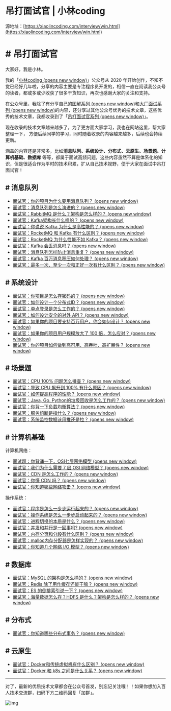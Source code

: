 # 吊打面试官 | 小林coding

源地址：[https://xiaolincoding.com/interview/win.html](https://xiaolincoding.com/interview/win.html)

# # 吊打面试官

大家好，我是小林。

我的「[小林coding (opens new window)](https://mp.weixin.qq.com/s/q2l8HwJHIAMrDiWiMibYnA)」公众号从 2020 年开始创作，不知不觉已经好几年啦，分享的内容主要是专注程序员开发的，相信一直在阅读我公众号的读者，都或多或少收获了很多干货知识，再次也感谢大家的关注和支持。

在公众号里，我除了有分享自己的[图解系列 (opens new window)](https://xiaolincoding.com/network/)和[大厂面试系列 (opens new window)](https://mp.weixin.qq.com/mp/appmsgalbum?__biz=MzUxODAzNDg4NQ==&action=getalbum&album_id=2845716833935540227#wechat_redirect)的内容，还分享过其他公众号优秀的技术文章，这些优秀的技术文章，我都收录到了「[吊打面试官系列 (opens new window)](https://mp.weixin.qq.com/mp/appmsgalbum?__biz=MzUxODAzNDg4NQ==&action=getalbum&album_id=3752960238937030659&scene=173&subscene=&sessionid=svr_cd49a840061&enterid=1733288080&from_msgid=2247542280&from_itemidx=2&count=3&nolastread=1#wechat_redirect)」。

现在收录的技术文章越来越多了，为了更方面大家学习，我也在网站这里，帮大家整理一下， 方便后续同学的学习，同时随着收录的内容越来越多，后续也会持续更新。

涵盖的内容还是非常多，比如**消息队列、系统设计、分布式、云原生、场景题、计算机基础、数据库** 等等，都属于面试高频问题，这些内容虽然不算是体系化的知识，但是很适合作为平时的技术积累，扩从自己技术视野，便于大家在面试中吊打面试官！

## # 消息队列

  * [面试官：你的项目为什么要用消息队列？ (opens new window)](https://mp.weixin.qq.com/s?__biz=MzUxODAzNDg4NQ==&mid=2247529456&idx=2&sn=b08e8fdd2102cd867129bce96fa8a7f7&chksm=f98d375acefabe4cabf18f98cbef24689e604ec19cdbfea8762b56495eb043dfb7dd0997b71f&scene=178&cur_album_id=3752960238937030659#rd)
  * [面试官：消息队列是怎么演进的？ (opens new window)](https://mp.weixin.qq.com/s?__biz=MzUxODAzNDg4NQ==&mid=2247529655&idx=2&sn=8b560e5cee0bfb211cb1c8c71d4f4a19&chksm=f98d301dcefab90b411badf2be51fc077771df309698043b98fc33d59e1e5a1dfdf8047ae307&scene=178&cur_album_id=3752960238937030659#rd)
  * [面试官：RabbitMQ 是什么？架构是怎么样的？ (opens new window)](https://mp.weixin.qq.com/s/gEc-UnNYEAAckCV--chy6g)
  * [面试官：Kafka架构长什么样的？ (opens new window)](https://mp.weixin.qq.com/s?__biz=MzUxODAzNDg4NQ==&mid=2247529150&idx=2&sn=01546df0952d8682366c2702fca329d6&chksm=f98d3614cefabf0243125a0fd5162f26be5a0194f02ef5f7acd6d0558c2992b7b725f788a4db&scene=178&cur_album_id=3752960238937030659#rd)
  * [面试官：你说说 Kafka 为什么是高性能的？ (opens new window)](https://mp.weixin.qq.com/s?__biz=MzUxODAzNDg4NQ==&mid=2247534717&idx=2&sn=804859d964b7415325c7fe265692a04a&chksm=f98d0cd7cefa85c11b29ef8715e9e4d681929e01bc6d3bc12d8524dd073f8a544804327acc61&scene=178&cur_album_id=3752960238937030659#rd)
  * [面试官：RocketMQ 和 Kafka 有什么区别？ (opens new window)](https://mp.weixin.qq.com/s?__biz=MzUxODAzNDg4NQ==&mid=2247535325&idx=2&sn=bcab1f79880ea654c753aebe2c0006a7&chksm=f98d0e77cefa876168f11f59af88ffdd13bacfbd719f805b36de7a7f8aabb458af278db1fda0&scene=178&cur_album_id=3752960238937030659#rd)
  * [面试官：RocketMQ 为什么性能不如 Kafka？ (opens new window)](https://mp.weixin.qq.com/s?__biz=MzUxODAzNDg4NQ==&mid=2247540667&idx=2&sn=5843f9659d91ba28cf05126672548ebe&chksm=f98d1b11cefa920738aeca7c435415e408a1b3f806628bdc21a7fa5077d30fe1f466c90e58c3&scene=178&cur_album_id=3752960238937030659#rd)
  * [面试官：Kafka 会丢消息吗？ (opens new window)](https://mp.weixin.qq.com/s?__biz=MzUxODAzNDg4NQ==&mid=2247534617&idx=2&sn=d5bdcbd608d8d15d5330714c032df8fa&chksm=f98d0cb3cefa85a5fa983b06063b9702e2df5406c4870a84c3a2913ce5f3a342956fad4d8203&scene=178&cur_album_id=3752960238937030659#rd)
  * [面试官：消息队列怎样防止消息重复？ (opens new window)](https://mp.weixin.qq.com/s/RQ-lX3NhZB5zrc1iqNuupA)
  * [面试官：Kafka 百万消息积压如何处理？ (opens new window)](https://mp.weixin.qq.com/s?__biz=MzUxODAzNDg4NQ==&mid=2247542611&idx=2&sn=3f6bb4f11af8b6ddfd26adaaf5799c73&chksm=f98d63f9cefaeaef9b4e2dbb1e1c951e8df733d62fbe83879dcf2ee0100c15d86bba5445f50e&scene=178&cur_album_id=3752960238937030659#rd)
  * [面试官：最多一次、至少一次和正好一次有什么区别？ (opens new window)](https://mp.weixin.qq.com/s?__biz=MzUxODAzNDg4NQ==&mid=2247544396&idx=2&sn=1e8b409a2dbb8dd2c241387fbde70319&chksm=f98d6ae6cefae3f0f903e224be152b8e0fc9148ff93da21c2c46b380b0a4f176c0687bdc0b62&scene=178&cur_album_id=3752960238937030659#rd)



## # 系统设计

  * [面试官：你项目是怎么存密码的？ (opens new window)](https://mp.weixin.qq.com/s?__biz=MzUxODAzNDg4NQ==&mid=2247539534&idx=2&sn=f76efcfd17890ebdd973a2be572917e2&chksm=f98d1fe4cefa96f296a8bb02012d869a05b0de6bd447570375f4055c955ea8d467e437e0dc91&scene=178&cur_album_id=3752960238937030659#rd)
  * [面试官：如何设计一个分布式ID？ (opens new window)](https://mp.weixin.qq.com/s?__biz=MzUxODAzNDg4NQ==&mid=2247541861&idx=2&sn=1cb80cea8df62b0c365eb695ddbaf1ce&chksm=f98d60cfcefae9d9c23dd9c9d1f7bccd8deffa8bc38d7a4fb6ad2cfbaacc973b1dafe987f4d6&scene=178&cur_album_id=3752960238937030659#rd)
  * [面试官：单点登录是怎么工作的？ (opens new window)](https://mp.weixin.qq.com/s/ul0AHZ0zP5BxKTJFtxDeIQ?token=724645736&lang=zh_CN)
  * [面试官：如何设计安全的对外 API？ (opens new window)](https://mp.weixin.qq.com/s?__biz=MzUxODAzNDg4NQ==&mid=2247542280&idx=2&sn=753fa8d3e56c606e1dcb0bf4f849eaa9&chksm=f98d62a2cefaebb499b1b48a898fe908b6e4198e1d1f8af74a18547fb14b1359a982af5b4f07&scene=178&cur_album_id=3752960238937030659#rd)
  * [面试官：如果你的项目要支持百万用户，你会如何设计？ (opens new window)](https://mp.weixin.qq.com/s?__biz=MzUxODAzNDg4NQ==&mid=2247544197&idx=2&sn=641f2b43cfdadbac8b943216d402b640&chksm=f98d692fcefae03950f65166eaad06427894f4643a696da391b5c92773882f4c32c169f29cc9&scene=178&cur_album_id=3752960238937030659#rd)
  * [面试官：如果你的项目用户规模放大了 100 倍，怎么应对？ (opens new window)](https://mp.weixin.qq.com/s?__biz=MzUxODAzNDg4NQ==&mid=2247541498&idx=2&sn=d0c551e756731641f23ec46edec29129&chksm=f98d6650cefaef46e1d3f3e7c271dca606120bbc7126b4eb26365067db971dff511b0c6fec0b&scene=178&cur_album_id=3752960238937030659#rd)
  * [面试官：你的项目如何做到高可用、高吞吐、高扩展性？ (opens new window)](https://mp.weixin.qq.com/s?__biz=MzUxODAzNDg4NQ==&mid=2247531375&idx=2&sn=e9f76ace1929ef418a5abfb99c0be477&chksm=f98d3fc5cefab6d3bec222634ea3bc3c901ba32a30602d969b8031beb8f7ae68f81a21b79417&scene=178&cur_album_id=3752960238937030659#rd)



## # 场景题

  * [面试官：CPU 100% 问题怎么排查？ (opens new window)](https://mp.weixin.qq.com/s?__biz=MzUxODAzNDg4NQ==&mid=2247533580&idx=2&sn=9a688d3c00f099f542429f09d863552b&chksm=f98d00a6cefa89b0d66173f4b63b62e98d7469eba8fea2140e3a5baa189e2350d58388d42a7f&scene=178&cur_album_id=3752960238937030659#rd)
  * [面试官：导致 CPU 飙升到 100% 有什么原因？ (opens new window)](https://mp.weixin.qq.com/s?__biz=MzUxODAzNDg4NQ==&mid=2247535796&idx=2&sn=d075b60b6dc1bdc98a61002c04060caf&chksm=f98d081ecefa810863d073e04c6dee6dfa6c09779bdcaca2bd2479a5d8b7d28049f277cb1fa0&scene=178&cur_album_id=3752960238937030659#rd)
  * [面试官：如何提高程序的性能？ (opens new window)](https://mp.weixin.qq.com/s?__biz=MzUxODAzNDg4NQ==&mid=2247497169&idx=2&sn=222e1bf13346f2e77a4b9442b860fb49&chksm=f98db17bcefa386dbd16022fff3f87a2992dfa4ae745efdfd0f3498df232000f2e36796afd75&scene=178&cur_album_id=3752960238937030659#rd)
  * [面试官：Java, Go, Python的垃圾回收是怎么工作的？ (opens new window)](https://mp.weixin.qq.com/s?__biz=MzUxODAzNDg4NQ==&mid=2247540439&idx=2&sn=14f9cc2afe6dd7c7e69ceabd4cfdcce9&chksm=f98d1a7dcefa936b0407924099142eaa8a752fde694b39c57d409714454d551f723d1525d8f7&scene=178&cur_album_id=3752960238937030659#rd)
  * [面试官：你背一下负载均衡算法？ (opens new window)](https://mp.weixin.qq.com/s?__biz=MzUxODAzNDg4NQ==&mid=2247530864&idx=2&sn=6bd22fd310534b35eaee0683bf8b7ec1&chksm=f98d3ddacefab4cc364ae0e2b78fa807262e1c3fafea79f882aa5c29f48d59a88e3fe1acfb53&scene=178&cur_album_id=3752960238937030659#rd)
  * [面试官：服务熔断是指什么？ (opens new window)](https://mp.weixin.qq.com/s?__biz=MzUxODAzNDg4NQ==&mid=2247534317&idx=2&sn=7c324a863f6514f9db434253db85e32f&chksm=f98d0247cefa8b51aec58b853c6fb791a1e1c5b5046eebf7a1f6bf186e1d28766d44b0671989&scene=178&cur_album_id=3752960238937030659#rd)
  * [面试官：系统监控数据该用推还是拉？ (opens new window)](https://mp.weixin.qq.com/s/ikRK-RpBc5qmPwIWXEBRpQ?token=1646973705&lang=zh_CN)



## # 计算机基础

计算机网络：

  * [面试题：你背诵一下，OSI七层网络模型 (opens new window)](https://mp.weixin.qq.com/s?__biz=MzUxODAzNDg4NQ==&mid=2247529156&idx=2&sn=69cb38898168ed6049eac945b2fed81b&chksm=f98d366ecefabf78e658f040afa2cf3bf2a9f422eeaf6e09688131d41c3dffca83720e7ab84d&scene=178&cur_album_id=3752960238937030659#rd)
  * [面试官：我们为什么需要 7 层 OSI 网络模型？ (opens new window)](https://mp.weixin.qq.com/s?__biz=MzUxODAzNDg4NQ==&mid=2247531667&idx=2&sn=f420c02c4512d410f2b864f367498adb&chksm=f98d3839cefab12fcd60009fddb1463946cf4a7c22371067103dc891bcceea5946a563b183d6&scene=178&cur_album_id=3752960238937030659#rd)
  * [面试官：CDN 是怎么工作的？ (opens new window)](https://mp.weixin.qq.com/s/6KC6uUofPmOM4Ylm-ji1kg)
  * [面试官：你懂 CDN 吗？ (opens new window)](https://mp.weixin.qq.com/s?__biz=MzUxODAzNDg4NQ==&mid=2247534684&idx=2&sn=fe8e29dd2256137ea4d514567ef1c239&chksm=f98d0cf6cefa85e035039663bff8928dfe239f864361f304f67e28e422cfc00d4bfa18b278a4&scene=178&cur_album_id=3752960238937030659#rd)
  * [面试官：你知道哪些网络攻击？ (opens new window)](https://mp.weixin.qq.com/s?__biz=MzUxODAzNDg4NQ==&mid=2247533884&idx=2&sn=a2f22c3b0f9198267cd331ebf5e9619d&chksm=f98d0196cefa8880414dfa17c931bcd690ebc3c13d2538efcd2ef2ec26a753a5941e22472eeb&scene=178&cur_album_id=3752960238937030659#rd)



操作系统：

  * [面试官：程序是怎么一步步运行起来的？ (opens new window)](https://mp.weixin.qq.com/s/PZEhE2tJJQfQz8hNXxzjlg)
  * [面试官：操作系统是怎么一步步启动起来的？ (opens new window)](https://mp.weixin.qq.com/s/EPvHzezH6_Zq-s8To5Q4Bg)
  * [面试官：进程切换的本质是什么？ (opens new window)](https://mp.weixin.qq.com/s/Vc8otFEQXqHX--BdqqKg1A?token=1646973705&lang=zh_CN)
  * [面试官：并发和并行是一回事吗? (opens new window)](https://mp.weixin.qq.com/s?__biz=MzUxODAzNDg4NQ==&mid=2247534557&idx=2&sn=c11879dffa25ac4265c9d8f0ecaf8b34&chksm=f98d0377cefa8a617452470e2a6d991ce67e8402648a32d6e872c8374c2a6b5cc73f8acdacb2&scene=178&cur_album_id=3752960238937030659#rd)
  * [面试官：内存分页和分段有什么区别？ (opens new window)](https://mp.weixin.qq.com/s?__biz=MzUxODAzNDg4NQ==&mid=2247537046&idx=2&sn=d45129956d4cf7acf48706e0b642641d&chksm=f98d153ccefa9c2a12f853219e5e8a74d18e74cb0f02332b4c250af9dbf9cb6c70408d0fd747&scene=178&cur_album_id=3752960238937030659#rd)
  * [面试官：malloc内存分配器是怎样实现的？ (opens new window)](https://mp.weixin.qq.com/s/Flt85kKbDEn_XD83mtYxUA?token=1646973705&lang=zh_CN)
  * [面试官：你知道几个网络 I/O 模型？ (opens new window)](https://mp.weixin.qq.com/s?__biz=MzUxODAzNDg4NQ==&mid=2247539718&idx=2&sn=119307db89ccd00ebdf4399b57257837&chksm=f98d18accefa91ba8cb0b879801fde165a14a9f111895b1626c1c44dfe15241b5678331c65b1&scene=178&cur_album_id=3752960238937030659#rd)



## # 数据库

  * [面试官：MySQL 的架构是怎么样的？ (opens new window)](https://mp.weixin.qq.com/s/tHyUw0ZDyijEwTYEfhPG6g)
  * [面试官：Redis 除了用作缓存还能干嘛？ (opens new window)](https://mp.weixin.qq.com/s?__biz=MzUxODAzNDg4NQ==&mid=2247530968&idx=2&sn=31ddbbfc3374bdcd964b43ad258ce3a4&chksm=f98d3d72cefab4648ccd341873dabfe43219e00985819ea0863d640e45a43b0f00ef5420f536&scene=178&cur_album_id=3752960238937030659#rd)
  * [面试官：ES 的倒排索引说一下？ (opens new window)](https://mp.weixin.qq.com/s?__biz=MzUxODAzNDg4NQ==&mid=2247538041&idx=2&sn=8d38d4117584f696b09d070c8e39b73a&chksm=f98d11d3cefa98c5d90f8d6b0e47d31c9cfb8319a5d8e58e8dcf5c3b262584cb5224efdb7a02&scene=178&cur_album_id=3752960238937030659#rd)
  * [面试官：海量数据怎么存？HDFS 是什么？架构是怎么样的？ (opens new window)](https://mp.weixin.qq.com/s/7Qr7ZGMFLN6drsA7hxXy-w)



## # 分布式

  * [面试官：你知道哪些分布式事务？ (opens new window)](https://mp.weixin.qq.com/s/kBUtY5VkbqqEK3rIVW3URg)



## # 云原生

  * [面试官：Docker和传统虚拟机有什么区别？ (opens new window)](https://mp.weixin.qq.com/s?__biz=MzUxODAzNDg4NQ==&mid=2247534049&idx=2&sn=1ef2674ddb3217bbafcb5cd6946407ac&chksm=f98d014bcefa885d6b68c0405718abf634a33427264a8ae4d04bc478bc03121dbfdceed7012e&scene=178&cur_album_id=3752960238937030659#rd)
  * [面试官：Docker 和 k8s 之间是什么关系？ (opens new window)](https://mp.weixin.qq.com/s?__biz=MzUxODAzNDg4NQ==&mid=2247534155&idx=2&sn=d9a02a778656b968340f4ea0993d57e5&chksm=f98d02e1cefa8bf761e19bd337678c31bf9aa62eb4d668b3358d9ab3ac9300ca8023a26a03d1&scene=178&cur_album_id=3752960238937030659#rd)



* * *

对了，最新的优质技术文章都会在公众号首发，别忘记关注哦！！如果你想加入百人技术交流群，扫码下方二维码回复「加群」。

![img](https://cdn.xiaolincoding.com/gh/xiaolincoder/ImageHost3@main/%E5%85%B6%E4%BB%96/%E5%85%AC%E4%BC%97%E5%8F%B7%E4%BB%8B%E7%BB%8D.png)
